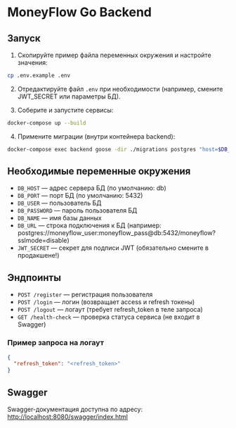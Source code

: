 # MoneyFlow Go Backend

## Запуск

1. Скопируйте пример файла переменных окружения и настройте значения:

```bash
cp .env.example .env
```

2. Отредактируйте файл `.env` при необходимости (например, смените JWT_SECRET или параметры БД).

3. Соберите и запустите сервисы:

```bash
docker-compose up --build
```

4. Примените миграции (внутри контейнера backend):

```bash
docker-compose exec backend goose -dir ./migrations postgres "host=$DB_HOST user=$DB_USER password=$DB_PASSWORD dbname=$DB_NAME sslmode=disable" up
```

## Необходимые переменные окружения

- `DB_HOST` — адрес сервера БД (по умолчанию: db)
- `DB_PORT` — порт БД (по умолчанию: 5432)
- `DB_USER` — пользователь БД
- `DB_PASSWORD` — пароль пользователя БД
- `DB_NAME` — имя базы данных
- `DB_URL` — строка подключения к БД (например: postgres://moneyflow_user:moneyflow_pass@db:5432/moneyflow?sslmode=disable)
- `JWT_SECRET` — секрет для подписи JWT (обязательно смените в продакшене!)

## Эндпоинты

- `POST /register` — регистрация пользователя
- `POST /login` — логин (возвращает access и refresh токены)
- `POST /logout` — логаут (требует refresh_token в теле запроса)
- `GET /health-check` — проверка статуса сервиса (не входит в Swagger)

### Пример запроса на логаут

```json
{
  "refresh_token": "<refresh_token>"
}
```

## Swagger

Swagger-документация доступна по адресу: [http://localhost:8080/swagger/index.html](http://localhost:8080/swagger/index.html)
